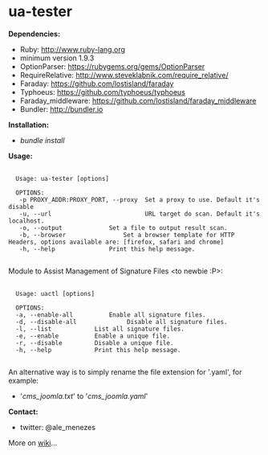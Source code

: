 # ua-tester

<b>Dependencies:</b>
 - Ruby: http://www.ruby-lang.org
  - minimum version 1.9.3
 - OptionParser: https://rubygems.org/gems/OptionParser
 - RequireRelative: http://www.steveklabnik.com/require_relative/
 - Faraday: https://github.com/lostisland/faraday
 - Typhoeus: https://github.com/typhoeus/typhoeus
 - Faraday_middleware: https://github.com/lostisland/faraday_middleware
 - Bundler: http://bundler.io

<b>Installation:</b>
- <i>bundle install</i>

<b>Usage:</b>
<pre>
 <code>
  Usage: ua-tester [options]

  OPTIONS:
   -p PROXY_ADDR:PROXY_PORT, --proxy  Set a proxy to use. Default it's disable
   -u, --url                          URL target do scan. Default it's localhost.
   -o, --output			    Set a file to output result scan.
   -b, --browser			    Set a browser template for HTTP Headers, options available are: [firefox, safari and chrome]
   -h, --help			    Print this help message.
 </code>
</pre>

Module to Assist Management of Signature Files \<to newbie :P\>:
<pre>
 <code>
  Usage: uactl [options]

  OPTIONS:
  -a, --enable-all  		Enable all signature files.
  -d, --disable-all              Disable all signature files.
  -l, --list			List all signature files.
  -e, --enable			Enable a unique file.
  -r, --disable			Disable a unique file.
  -h, --help			Print this help message.
 </code>
</pre>

An alternative way is to simply rename the file extension for '.yaml', for example:
 - '<i>cms_joomla.txt</i>' to '<i>cms_joomla.yaml</i>'

<b>Contact:</b>
  - twitter: @ale_menezes

More on <a href="https://github.com/amenezes/ua-tester/wiki">wiki</a>...
